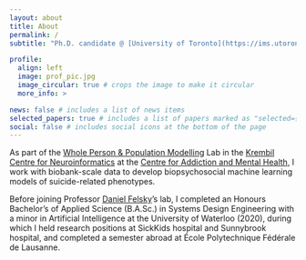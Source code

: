 ```yaml
---
layout: about
title: About
permalink: /
subtitle: "Ph.D. candidate @ [University of Toronto](https://ims.utoronto.ca/)"

profile:
  align: left
  image: prof_pic.jpg
  image_circular: true # crops the image to make it circular
  more_info: >

news: false # includes a list of news items
selected_papers: true # includes a list of papers marked as "selected={true}"
social: false # includes social icons at the bottom of the page
---
```


As part of the [Whole Person & Population Modelling](https://www.felskylab.com/) Lab in the [Krembil Centre for Neuroinformatics](https://www.camh.ca/en/science-and-research/institutes-and-centres/krembil-centre-for-neuroinformatics) at the [Centre for Addiction and Mental Health](https://www.camh.ca/), I work with biobank-scale data to develop biopsychosocial machine learning models of suicide-related phenotypes.

Before joining Professor [Daniel Felsky](https://scholar.google.ca/citations?hl=en&user=L75YFRkAAAAJ)’s lab, I completed an Honours Bachelor’s of Applied Science (B.A.Sc.) in Systems Design Engineering with a minor in Artificial Intelligence at the University of Waterloo (2020), during which I held research positions at SickKids hospital and Sunnybrook hospital, and completed a semester abroad at École Polytechnique Fédérale de Lausanne.
